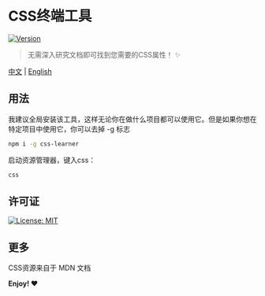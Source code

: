 # CSS终端工具 

[![Version](https://runkit.io/bokub/npm-version/branches/master/chalk-animation?style=flat)](https://www.npmjs.com/package/css-learner)

> 无需深入研究文档即可找到您需要的CSS属性！ ✨

[中文](./README.cn.md) | [English](./README.md)

## 用法

我建议全局安装该工具，这样无论你在做什么项目都可以使用它。但是如果你想在特定项目中使用它，你可以去掉 -g 标志
```sh
npm i -g css-learner
```

启动资源管理器，键入css：
```sh
css
```

## 许可证

[![License: MIT](https://img.shields.io/badge/License-MIT-lightgrey.svg)]()

## 更多

CSS资源来自于 MDN 文档

**Enjoy! ❤**